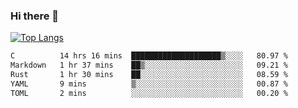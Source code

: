### Hi there 👋

<!--
**3Xpl0it3r/3Xpl0it3r** is a ✨ _special_ ✨ repository because its `README.md` (this file) appears on your GitHub profile.

Here are some ideas to get you started:

- 🔭 I’m currently working on ...
- 🌱 I’m currently learning ...
- 👯 I’m looking to collaborate on ...
- 🤔 I’m looking for help with ...
- 💬 Ask me about ...
- 📫 How to reach me: ...
- 😄 Pronouns: ...
- ⚡ Fun fact: ...
-->


[![Top Langs](https://github-readme-stats.vercel.app/api/top-langs/?username=3Xpl0it3r&layout=compact)](https://github.com/3Xpl0it3r/3Xpl0it3r)

<!--START_SECTION:waka-->

```txt
C          14 hrs 16 mins  ████████████████████▒░░░░   80.97 %
Markdown   1 hr 37 mins    ██▒░░░░░░░░░░░░░░░░░░░░░░   09.21 %
Rust       1 hr 30 mins    ██░░░░░░░░░░░░░░░░░░░░░░░   08.59 %
YAML       9 mins          ▒░░░░░░░░░░░░░░░░░░░░░░░░   00.87 %
TOML       2 mins          ░░░░░░░░░░░░░░░░░░░░░░░░░   00.20 %
```

<!--END_SECTION:waka-->
